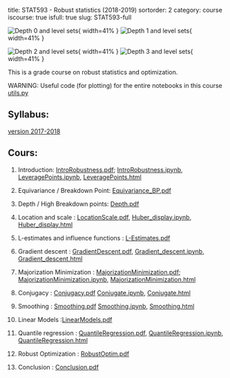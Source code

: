 title: STAT593 - Robust statistics (2018-2019)
sortorder: 2
category: course
iscourse: true
isfull: true
slug: STAT593-full



![Depth 0 and level sets](images/depth_level_sets_full_0.svg "Depth greater than 0 "){ width=41% }
![Depth 1 and level sets](images/depth_level_sets_full_1.svg "Depth greater than 1"){ width=41% }

![Depth 2 and level sets](images/depth_level_sets_full_2.svg "Depth greater than 2"){ width=41% }
![Depth 3 and level sets](images/depth_level_sets_full.svg "Depth greater than 3"){ width=41% }


This is a grade course on robust statistics and optimization.

WARNING: Useful code (for plotting) for the entire notebooks in this course [utils.py](enseignement/UW/share_code/utils.py)


## Syllabus:
[version 2017-2018](enseignement/UW/syllabus_STAT_593_spring2017.pdf)

## Cours:
1. Introduction: [IntroRobustness.pdf](enseignement/UW/STAT593/IntroRobustness.pdf); [IntroRobustness.ipynb](enseignement/UW/STAT593/IntroRobustness.ipynb), [LeveragePoints.ipynb](enseignement/UW/STAT593/LeveragePoints.ipynb), [LeveragePoints.html](http://nbviewer.jupyter.org/url/josephsalmon.eu/enseignement/UW/STAT593/LeveragePoints.ipynb)


1. Equivariance / Breakdown Point: [Equivariance_BP.pdf](enseignement/UW/STAT593/Equivariance_BP.pdf)

1. Depth / High Breakdown points: [Depth.pdf](enseignement/UW/STAT593/Depth.pdf)
1. Location and scale : [LocationScale.pdf](enseignement/UW/STAT593/LocationScale.pdf), [Huber_display.ipynb](enseignement/UW/STAT593/Huber_display.ipynb), [Huber_display.html](http://nbviewer.jupyter.org/url/josephsalmon.eu/enseignement/UW/STAT593/Huber_display.ipynb)

1. L-estimates and influence functions : [L-Estimates.pdf](enseignement/UW/STAT593/L-Estimates.pdf)

1. Gradient descent : [GradientDescent.pdf](enseignement/UW/STAT593/GradientDescent.pdf), [Gradient_descent.ipynb](enseignement/UW/STAT593/Gradient_descent.ipynb), [Gradient_descent.html](http://nbviewer.jupyter.org/url/josephsalmon.eu/enseignement/UW/STAT593/Gradient_descent.ipynb)


1. Majorization Minimization : [MajorizationMinimization.pdf](enseignement/UW/STAT593/MajorizationMinimization.pdf); [MajorizationMinimization.ipynb](enseignement/UW/STAT593/MajorizationMinimization.ipynb), [MajorizationMinimization.html](http://nbviewer.jupyter.org/url/josephsalmon.eu/enseignement/UW/STAT593/MajorizationMinimization.ipynb)

1. Conjugacy : [Conjugacy.pdf](enseignement/UW/STAT593/Conjugacy.pdf) [Conjugate.ipynb](enseignement/UW/STAT593/Conjugate.ipynb), [Conjugate.html](http://nbviewer.jupyter.org/url/josephsalmon.eu/enseignement/UW/STAT593/Conjugate.ipynb)


1. Smoothing : [Smoothing.pdf](enseignement/UW/STAT593/Smoothing.pdf) [Smoothing.ipynb](enseignement/UW/STAT593/Smoothing.ipynb), [Smoothing.html](http://nbviewer.jupyter.org/url/josephsalmon.eu/enseignement/UW/STAT593/Smoothing.ipynb)

1. Linear Models :[LinearModels.pdf](enseignement/UW/STAT593/LinearModels.pdf)

1. Quantile regression : [QuantileRegression.pdf](enseignement/UW/STAT593/QuantileRegression.pdf), [QuantileRegression.ipynb](enseignement/UW/STAT593/QuantileRegression.ipynb), [QuantileRegression.html](http://nbviewer.jupyter.org/url/josephsalmon.eu/enseignement/UW/STAT593/QuantileRegression.ipynb)


1. Robust Optimization  : [RobustOptim.pdf](enseignement/UW/STAT593/RobustOptim.pdf)

1. Conclusion  : [Conclusion.pdf](enseignement/UW/STAT593/Conclusion.pdf)